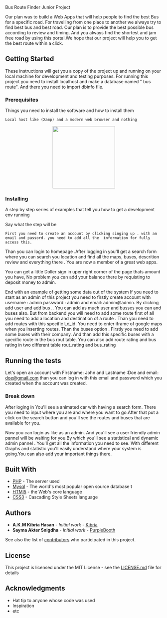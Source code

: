 Bus Route Finder Junior Project

Our plan was to build a Web Apps that will help people to find the best Bus for a specific road. For travelling from one place to another we always try to find best bus and best road. Our plan is to provide the best possible bus according to review and timing. And you always find the shortest and jam free road by using this portal.We hope that our project will help you to get the best route within a click.

## Getting Started

These instructions will get you a copy of the project up and running on your local machine for development and testing purposes. For running this project you need to install localhost and make a database named " bus route". And  there you need to import dbinfo file.

### Prerequisites

Things you need to install the software and how to install them

```
Local host like (Xamp) and a modern web browser and nothing 
```
<p align="center">
  <img width="200" height="200" src="http://surpriseblaze.org:2082/cpsess9810940407/frontend/paper_lantern/filemanager/showfile.html?file=Screenshot+%28105%29.png">
</p>


### Installing

A step by step series of examples that tell you how to get a development env running

Say what the step will be

```
First you need to create an account by clicking singing up . with an email and passord. you need to add all the  information for fully access this.
```

 Than you can login to homepage .After logging in you'll get a search form where you can search you location and find all the maps, buses, descrition review and everything there . You are now a member of a great web apps.


You can get a little Doller sign in uper right corner of the page thats amount you have, No problem you can add your balance there by requisting to deposit money to admin.


End with an example of getting some data out of the system 
If you need to start as an admin of this project you need to firstly create account with username : admin password : admin and email: admim@admin. By clicking  add user and add bus .. You can add as much user and busses you can and buses also. But from backend you will need to add some route first of all you need to add a location and destination of a route . Than you need to add routes with this specific Ld_id. You need to enter iframe of google maps when you inserting routes.
Than the buses option . Firstly you need to add some buses with their company.  And than add this specific buses with a specific route in the bus rout table.
You can also add route rating and bus rating in two different table rout_rating and bus_rating

## Running the tests

Let's open an account with Firstname: John and Lastname :Doe and email: doe@gmail.com than you can log in with this email and password which you created when the account was created.

### Break down 

After loging in You'll see a animated car with having a search form. There you need to input where you are and where you want to go.After that put a click on the search button and you'll see the routes and buses that are available for you.


Now you can login as like as an admin. And you'll see a user friendly admin pannel will be waiting for you.By which you'll see a statistical and dynamic admin pannel . You'll get all the information you need to see. With different Graphs and statistic you'll easily understand where your system is going.You can also add your important things there.



## Built With

* [PHP](https://www.php.net) - The server used
* [Mysql](https://www.mysql.com/) - The world's most popular open source database  t
* [HTMl5](https://html.com/) - the Web's core language
* [CSS3](https://html.com/) -  Cascading Style Sheets language



## Authors

* **A.K.M Kibria Hasan** - *Initial work* - [Kibria](https://github.com/Shanto96/)
* **Sayma Akter Snigdha** - *Initial work* - [PurpleBooth](https://github.com/sayma.snighdah)

See also the list of [contributors](https://github.com/saymasnigdha) who participated in this project.

## License

This project is licensed under the MIT License - see the [LICENSE.md](LICENSE.md) file for details

## Acknowledgments

* Hat tip to anyone whose code was used
* Inspiration
* etc
